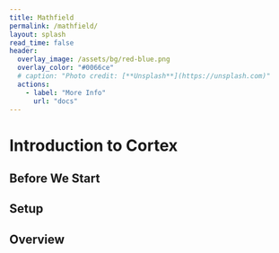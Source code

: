 ```yaml
---
title: Mathfield
permalink: /mathfield/
layout: splash
read_time: false
header:
  overlay_image: /assets/bg/red-blue.png
  overlay_color: "#0066ce"
  # caption: "Photo credit: [**Unsplash**](https://unsplash.com)"
  actions:
    - label: "More Info"
      url: "docs"
---
```


# Introduction to Cortex

## Before We Start

## Setup

## Overview
